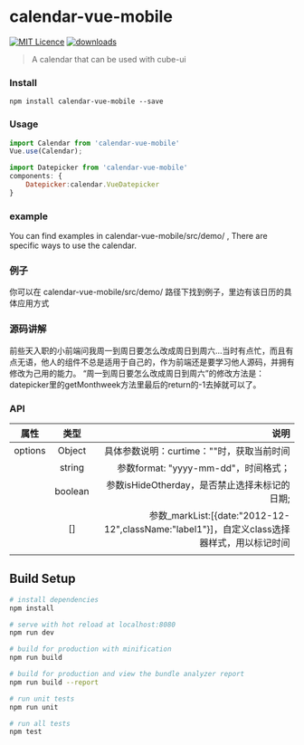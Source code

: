# calendar-vue-mobile

[![MIT Licence](https://badges.frapsoft.com/os/mit/mit.svg?v=103)](https://opensource.org/licenses/mit-license.php)  [![downloads](https://img.shields.io/npm/dt/calendar-vue-mobile.svg)](https://www.npmjs.com/package/calendar-vue-mobile)

> A calendar that can be used with cube-ui

### Install

```shell
npm install calendar-vue-mobile --save
```


### Usage
```js
import Calendar from 'calendar-vue-mobile'
Vue.use(Calendar);
```

```js
import Datepicker from 'calendar-vue-mobile'
components: {
    Datepicker:calendar.VueDatepicker
}
```
### example
You can find examples in calendar-vue-mobile/src/demo/ , There are specific ways to use the calendar.

### 例子
你可以在 calendar-vue-mobile/src/demo/ 路径下找到例子，里边有该日历的具体应用方式

### 源码讲解
前些天入职的小前端问我周一到周日要怎么改成周日到周六...当时有点忙，而且有点无语，他人的组件不总是适用于自己的，作为前端还是要学习他人源码，并拥有修改为己用的能力。
“周一到周日要怎么改成周日到周六”的修改方法是：datepicker里的getMonthweek方法里最后的return的-1去掉就可以了。

### API

| 属性        | 类型           | 说明  |
| ------------- |:-------------:| -------------------------------:|
| options       | Object        | 具体参数说明：curtime：""时，获取当前时间 |
|               |   string      |参数format: "yyyy-mm-dd"，时间格式；|
|               |   boolean      |参数isHideOtherday，是否禁止选择未标记的日期;|
|               |     []     |  参数_markList:[{date:"2012-12-12",className:"label1"}]，自定义class选择器样式，用以标记时间  |
|               |          |    |

## Build Setup

``` bash
# install dependencies
npm install

# serve with hot reload at localhost:8080
npm run dev

# build for production with minification
npm run build

# build for production and view the bundle analyzer report
npm run build --report

# run unit tests
npm run unit

# run all tests
npm test
```
